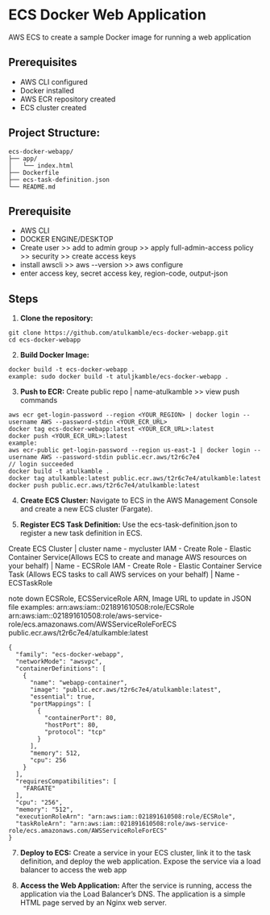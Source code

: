 # ECS Docker Web Application

AWS ECS to create a sample Docker image for running a web application

## Prerequisites

- AWS CLI configured
- Docker installed
- AWS ECR repository created
- ECS cluster created

## Project Structure:
```
ecs-docker-webapp/
├── app/
│   └── index.html
├── Dockerfile
├── ecs-task-definition.json
└── README.md
```
## Prerequisite
- AWS CLI
- DOCKER ENGINE/DESKTOP
- Create user >> add to admin group >> apply full-admin-access policy >> security >> create access keys
- install awscli >> aws --version >> aws configure
- enter access key, secret access key, region-code, output-json 

## Steps

1. **Clone the repository:**
```
git clone https://github.com/atulkamble/ecs-docker-webapp.git
cd ecs-docker-webapp
```
2. **Build Docker Image:**
```
docker build -t ecs-docker-webapp .
example: sudo docker build -t atuljkamble/ecs-docker-webapp .
```

3. **Push to ECR:**
Create public repo | name-atulkamble >> view push commands
```
aws ecr get-login-password --region <YOUR_REGION> | docker login --username AWS --password-stdin <YOUR_ECR_URL>
docker tag ecs-docker-webapp:latest <YOUR_ECR_URL>:latest
docker push <YOUR_ECR_URL>:latest
example:
aws ecr-public get-login-password --region us-east-1 | docker login --username AWS --password-stdin public.ecr.aws/t2r6c7e4
// login succeeded
docker build -t atulkamble .
docker tag atulkamble:latest public.ecr.aws/t2r6c7e4/atulkamble:latest
docker push public.ecr.aws/t2r6c7e4/atulkamble:latest
```
4. **Create ECS Cluster:**
Navigate to ECS in the AWS Management Console and create a new ECS cluster (Fargate).

5. **Register ECS Task Definition:**
Use the ecs-task-definition.json to register a new task definition in ECS.

Create ECS Cluster | cluster name - mycluster
IAM - Create Role - Elastic Container Service(Allows ECS to create and manage AWS resources on your behalf) | Name - ECSRole
IAM - Create Role - Elastic Container Service Task (Allows ECS tasks to call AWS services on your behalf) | Name - ECSTaskRole

note down ECSRole, ECSServiceRole ARN, Image URL to update in JSON file
examples:
arn:aws:iam::021891610508:role/ECSRole
arn:aws:iam::021891610508:role/aws-service-role/ecs.amazonaws.com/AWSServiceRoleForECS
public.ecr.aws/t2r6c7e4/atulkamble:latest

```
{
  "family": "ecs-docker-webapp",
  "networkMode": "awsvpc",
  "containerDefinitions": [
    {
      "name": "webapp-container",
      "image": "public.ecr.aws/t2r6c7e4/atulkamble:latest",
      "essential": true,
      "portMappings": [
        {
          "containerPort": 80,
          "hostPort": 80,
          "protocol": "tcp"
        }
      ],
      "memory": 512,
      "cpu": 256
    }
  ],
  "requiresCompatibilities": [
    "FARGATE"
  ],
  "cpu": "256",
  "memory": "512",
  "executionRoleArn": "arn:aws:iam::021891610508:role/ECSRole",
  "taskRoleArn": "arn:aws:iam::021891610508:role/aws-service-role/ecs.amazonaws.com/AWSServiceRoleForECS"
}
```

7. **Deploy to ECS:**
Create a service in your ECS cluster, link it to the task definition, and deploy the web application.
Expose the service via a load balancer to access the web app

8. **Access the Web Application:**
After the service is running, access the application via the Load Balancer’s DNS.
The application is a simple HTML page served by an Nginx web server.
